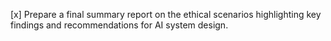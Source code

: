 [x] Prepare a final summary report on the ethical scenarios highlighting key findings and recommendations for AI system design.